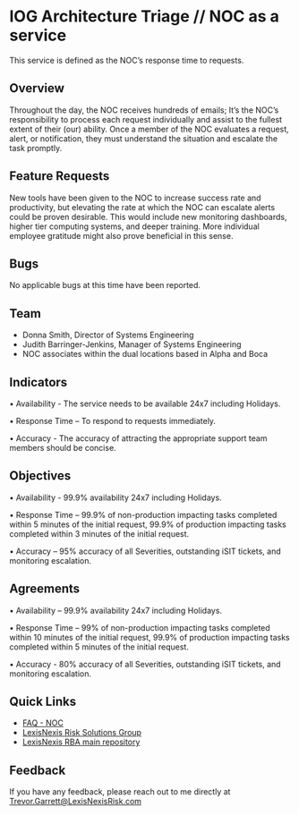 
# IOG Architecture Triage // NOC as a service


This service is defined as the NOC’s response time to requests.  



## Overview

Throughout the day, the NOC receives hundreds of emails; It’s the NOC’s responsibility to process each request individually and assist to the fullest extent of their (our) ability. Once a member of the NOC evaluates a request, alert, or notification, they must understand the situation and escalate the task promptly. 
## Feature Requests

New tools have been given to the NOC to increase success rate and productivity, but elevating the rate at which the NOC can escalate alerts could be proven desirable. This would include new monitoring dashboards, higher tier computing systems, and deeper training.  More individual employee gratitude might also prove beneficial in this sense.
## Bugs

No applicable bugs at this time have been reported. 
## Team

- Donna Smith, Director of Systems Engineering
- Judith Barringer-Jenkins, Manager of Systems Engineering
- NOC associates within the dual locations based in Alpha and Boca
## Indicators

•	Availability - The service needs to be available 24x7 including Holidays.

•	Response Time – To respond to requests immediately. 

•	Accuracy - The accuracy of attracting the appropriate support team members should be concise. 

## Objectives

•	Availability - 99.9% availability 24x7 including Holidays.

•	Response Time – 99.9% of non-production impacting tasks completed within 5 minutes of the initial request, 99.9% of production impacting tasks completed within 3 minutes of the initial request. 

•	Accuracy – 95% accuracy of all Severities, outstanding iSIT tickets, and monitoring escalation. 

## Agreements


•	Availability – 99.9% availability 24x7 including Holidays. 

•	Response Time – 99% of non-production impacting tasks completed within 10 minutes of the initial request, 99.9% of production impacting tasks completed within 5 minutes of the initial request.

•	Accuracy - 80% accuracy of all Severities, outstanding iSIT tickets, and monitoring escalation.

## Quick Links

 - [FAQ - NOC](https://confluence.rsi.lexisnexis.com/pages/viewpage.action?spaceKey=NW&title=NOC+Self+Service+Page)
 - [LexisNexis Risk Solutions Group](https://risk.lexisnexis.com/)
 - [LexisNexis RBA main repository](https://github.com/LexisNexis-RBA)


## Feedback

If you have any feedback, please reach out to me directly at Trevor.Garrett@LexisNexisRisk.com

